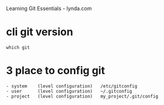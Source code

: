 Learning Git Essentials - lynda.com

# cli git version
	which git

# 3 place to config git
	- system	(level configuration)	/etc/gitconfig
	- user 		(level configuration)	~/.gitconfig
	- project	(level configuration)	my_project/.git/config